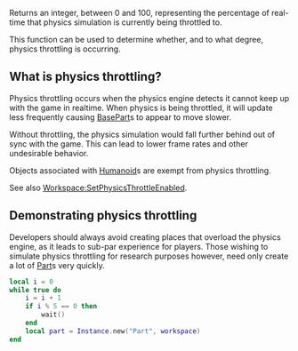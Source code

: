 Returns an integer, between 0 and 100, representing the percentage of real-time that physics simulation is currently being throttled to.

This function can be used to determine whether, and to what degree, physics throttling is occurring.

What is physics throttling?
---------------------------

Physics throttling occurs when the physics engine detects it cannot keep up with the game in realtime. When physics is being throttled, it will update less frequently causing [BasePart](https://developer.roblox.com/en-us/api-reference/class/BasePart)s to appear to move slower.

Without throttling, the physics simulation would fall further behind out of sync with the game. This can lead to lower frame rates and other undesirable behavior.

Objects associated with [Humanoid](https://developer.roblox.com/en-us/api-reference/class/Humanoid)s are exempt from physics throttling.

See also [Workspace:SetPhysicsThrottleEnabled](https://developer.roblox.com/en-us/api-reference/function/Workspace/SetPhysicsThrottleEnabled).

Demonstrating physics throttling
--------------------------------

Developers should always avoid creating places that overload the physics engine, as it leads to sub-par experience for players. Those wishing to simulate physics throttling for research purposes however, need only create a lot of [Part](https://developer.roblox.com/en-us/api-reference/class/Part)s very quickly.

```Lua
local i = 0
while true do
	i = i + 1
	if i % 5 == 0 then
		wait()
	end
	local part = Instance.new("Part", workspace)
end
```